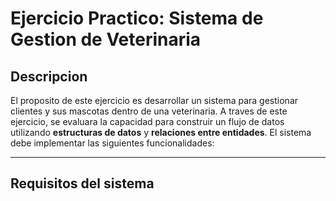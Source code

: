 # Ejercicio Practico: Sistema de Gestion de Veterinaria

## Descripcion
El proposito de este ejercicio es desarrollar un sistema para gestionar clientes y sus mascotas dentro de una veterinaria. A traves de este ejercicio, se evaluara la capacidad para construir un flujo de datos utilizando **estructuras de datos** y **relaciones entre entidades**. El sistema debe implementar las siguientes funcionalidades:

---

## Requisitos del sistema 
